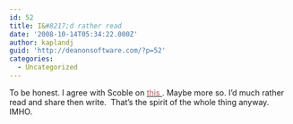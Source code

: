 ```yaml
---
id: 52
title: I&#8217;d rather read
date: '2008-10-14T05:34:22.000Z'
author: kaplandj
guid: 'http://deanonsoftware.com/?p=52'
categories:
  - Uncategorized
---
```

To be honest. I agree with Scoble on [<span style="color: #b85b5a;">this </span>](http://scobleizer.com/2008/10/13/blogging-in-crisis-job-1/). Maybe more so. I’d much rather read and share then write.  That’s the spirit of the whole thing anyway. IMHO.
